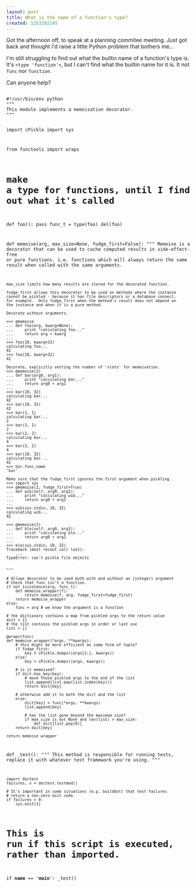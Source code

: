 ```yaml
--- 
layout: post
title: What is the name of a function's type?
created: 1253202145
---
```

Got the afternoon off, to speak at a planning commitee meeting.  Just got back and thought I'd raise a little Python problem that bothers me...

I'm still struggling to find out what the builtin name of a function's type is.  It's <code>&lt;type 'function'&gt;</code>, but I can't find what the builtin name for it is.  It not <code>func</code> nor <code>function</code>.

Can anyone help?


<code type="python">
#!/usr/bin/env python
"""
This module implements a memoisation decorator.
"""

import cPickle
import sys

from functools import wraps


# make a type for functions, until I find out what it's called
def foo():
    pass
func_t = type(foo)
del(foo)


def memoise(arg, max_size=None, fudge_first=False):
    """
    Memoise is a decorator that can be used to cache computed results in 
    side-effect-free or pure functions.  i.e. functions which will always
    return the same result when called with the same arguments.

    max_size limits how many results are stored for the decorated function.

    fudge_first allows this decorator to be used on methods where the instance
    cannot be pickled - because it has file descriptors or a database connect, 
    for example.  Only fudge_first when the method's result does not depend on 
    the instance and when it is a pure method.

    Decorate without arguments.

    >>> @memoise 
    ... def foo(arg, kwarg=None):
    ...     print "calculating foo..."
    ...     return arg + kwarg
    ...
    >>> foo(10, kwarg=32)
    calculating foo...
    42
    >>> foo(10, kwarg=32)
    42

    Decorate, explicitly setting the number of 'slots' for memoisation.
    >>> @memoise(2)
    ... def bar(arg0, arg1):
    ...     print "calculating bar..."
    ...     return arg0 + arg1
    ...
    >>> bar(10, 32)
    calculating bar...
    42
    >>> bar(10, 32)
    42
    >>> bar(1, 1)
    calculating bar...
    2
    >>> bar(1, 1)
    2
    >>> bar(2, 2)
    calculating bar...
    4
    >>> bar(2, 2)
    4
    >>> bar(10, 32)
    calculating bar...
    42
    >>> bar.func_name
    'bar'

    Make sure that the fudge_first ignores the first argument when pickling.
    >>> import sys
    >>> @memoise(2, fudge_first=True)
    ... def wib(self, arg0, arg1):
    ...     print "calculating wib..."
    ...     return arg0 + arg1
    ...
    >>> wib(sys.stdin, 10, 32)
    calculating wib...
    42

    >>> @memoise(2)
    ... def ble(self, arg0, arg1):
    ...     print "calculating ble..."
    ...     return arg0 + arg1
    ...
    >>> ble(sys.stdin, 10, 32)
    Traceback (most recent call last):
        ...
    TypeError: can't pickle file objects


    """

    # Allows decorator to be used both with and without an (integer) argument
    # Check that func isn't a function.
    if not isinstance(arg, func_t):
        def memoise_wrapper(f):
            return memoise(f, arg, fudge_first=fudge_first)
        return memoise_wrapper
    else:
        func = arg # we know the argument is a function

    # the dictionary contains a map from pickled args to the return value
    dict = {}
    # the list contains the pickled args in order or last use
    list = []

    @wraps(func)
    def memoise_wrapper(*args, **kwargs):
        # this might be more efficient as some form of tuple?
        if fudge_first:
            key = cPickle.dumps((args[1:], kwargs))
        else:
            key = cPickle.dumps((args, kwargs))

        # is it memoised?
        if dict.has_key(key):
            # move those pickled args to the end of the list
            list.append(list.pop(list.index(key)))
            return dict[key]

        # otherwise add it to both the dict and the list
        else:
            dict[key] = func(*args, **kwargs)
            list.append(key)   

            # has the list gone beyond the maximum size?
            if max_size is not None and len(list) > max_size:
                del dict[list.pop(0)]
        return dict[key]

    return memoise_wrapper


def _test():
    """
    This method is responsible for running tests, replace it with whatever
    test framework you're using.
    """
 
    import doctest
    failures, x = doctest.testmod()
 
    # It's important in some situations (e.g. buildbot) that test failures
    # return a non-zero exit code.
    if failures > 0:
        sys.exit(1)
 
 
# This is run if this script is executed, rather than imported.
if __name__ == '__main__':
    _test()


</code>

